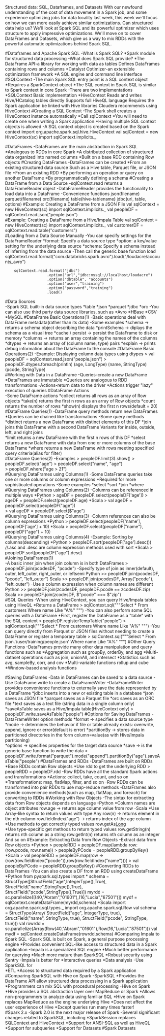 Structured data: SQL, Dataframes, and Datasets
With our newfound understanding of the cost of data movement in a Spark job, and some experience optimizing jobs for data locality last week, this week we'll focus on how we can more easily achieve similar optimizations. Can structured data help us? We'll look at Spark SQL and its powerful optimizer which uses structure to apply impressive optimizations. We'll move on to cover DataFrames and Datasets, which give us a way to mix RDDs with the powerful automatic optimizations behind Spark SQL.

#Dataframes and Apache Spark SQL
	-What is Spark SQL?
		*Spark module for structured data processing
	-What does Spark SQL provide?
		*The DataFrame API-a library for working with data as tables
			Defines DataFrames containing rows and columns
		*Catalyst Optimizer-an extensible optimization framework
		*A SQL engine and command line interface
#SQLContext
	-The main Spark SQL entry point is a SQL context object
		*Requires a SparkContext object
		*The SQL context in Spark SQL is similar to Spark context in core Spark
	-There are two implementations
		*SQLContext
			Basic implementation
		*HiveContext
			Reads and writes Hive/HCatalog tables directly
			Supports full HiveQL language
			Requires the Spark application be linked with Hive libraries
			Cloudera recommends using HiveContext
#Creating a SQL Context
	-The Spark shell creates a HiveContext instance automatically
		*Call sqlContext
		*You will need to create one when writing a Spark application
		*Having multiple SQL context objects is allowed
	-A SQL context object is created based on the Spark context
		import org.apache.spark.sql.hive.HiveContext
		val sqlContext = new HiveContext(sc)
		import sqlContext.implicits._
		
#DataFrames
	-DataFrames are the main abstraction in Spark SQL
		*Analogous to RDDs in core Spark
		*A distributed collection of structured data organized into named columns
		*Built on a base RDD containing Row objects
#Creating DataFrames
	-DataFrames can be created
		*From an existing structured data source
			Such as a Hive table, Parquet file, or JSON file
		*From an existing RDD
		*By performing an operation or query on another DataFrame
		*By programmatically defining a schema
#Creating a DataFrame from a Data Source
	-sqlContext.read returns a DataFrameReader object
	-DataFrameReader provides the functionality to load data into a DataFrame
	-Convenience functions
		json(filename)
		parquet(filename)
		orc(filename)
		table(hive-tablename)
		jdbc(url, table, options)
#Example: Creating a DataFrame from a JSON File
	val sqlContext = new HiveContext(sc)
	import sqlContext.implicits._
	val peopleDF = sqlContext.read.json("people.json")	
#Example: Creating a DataFrame from a Hive/Impala Table
	val sqlContext = new HiveContext(sc)
	import sqlContext.implicits._
	val customerDF = sqlContext.read.table("customers")					
#Loading from a Data Source Manually
	-You can specify settings for the DataFrameReader
		*format: Specify a data source type
		*option: a key/value setting for the underlying data source
		*schema: Specify a schema instead of inferring from the data source
	-Then call the generic base function load
		sqlContext.read.format("com.databricks.spark.avro").load("/loudacre/accounts_avro")
		
		sqlContext.read.format("jdbc")
		               .option("url","jdbc:mysql://localhost/loudacre")
		               .option("dbtable", "accounts")
		               .option("user","training")
		               .option("password","training")
		               .load()					
#Data Sources		             
	-Spark SQL built-in data source types
		*table
		*json
		*parquet
		*jdbc
		*orc
	-You can also use third party data source libraries, such as
		*Avro
		*HBase
		*CSV
		*MySQL
#DataFrame Basic Operations(1)
	-Basic operations deal with DataFrame metadata(rather than its data)
	-Some examples
		*schema -> returns a schema object describing the data
		*printSchema -> diplays the schema as a visual tree
		*cache / persist -> persist the DataFrame to disk or memory
		*columns -> returns an array containing the names of the columns
		*dtypes -> returns an array of (column name, type) pairs
		*explain -> prints debug information about the DataFrame to the console
#DataFrame Basic Operations(2)
	-Example: Displaying column data types using dtypes
		> val peopleDF = sqlContext.read.json("people.json")
		> peopleDF.dtypes.foreach(println)
		  (age, LongType)
		  (name, StringType)
		  (pcode, StringType)					
#Working with Data in a DataFrame
	-Queries-create a new DataFrame
		*DataFrames are immutable
		*Queries are analogous to RDD transformations
	-Actions-return data to the driver
		*Actions trigger "lazy" execution of queries
#DataFrame Actions		
	-Some DataFrame actions
		*collect returns all rows as an array of Row objects
		*take(n) returns the first n rows as an array of Row objects
		*count returns the number of rows
		*show(n) displays the first n rows(default = 20)
#DataFrame Queries(1)
	-DataFrame query methods return new DataFrames
		*Queries can be chained like transformations
	-Some query methods
		*distinct returns a new DataFrame with distinct elements of this DF
		*join joins this DataFrame with a second DataFrame
			Variants for inside, outside, left, and right joins					
		*limit returns a new DataFrame with the first n rows of this DF
		*select returns a new DataFrame with data from one or more columns of the base DataFrame
		*where returns a new DataFrame with rows meeting specified query criteria(alias for filter)			
#DataFrame Queries(2)
	-Examples
		> peopleDF.limit(3).show()
		> peopleDF.select("age")
		> peopleDF.select("name", "age")	
		> peopleDF.where("age > 21")	    	
#Querying DataFrames using Columns(1)
	-Some DataFrame queries take one or more columns or column expressions
		*Required for more sophisticated operations
	-Some examples
		*select
		*sort
		*join
		*where
#Querying DataFrames using Columns(2)
	-Columns can be referenced in multiple ways
		*Python
			> ageDF = peopleDF.select(peopleDF['age'])
			> ageDF = peopleDF.select(peopleDF.age)
		*Scala
			> val ageDF = peopleDF.select(peopleDF("age"))	
			> val ageDF = peopleDF.select($"age")			
#Querying DataFrames using Columns(3)
	-Column references can also be column expressions
		*Python
			> peopleDF.select(peopleDF['name'], peopleDF['age'] + 10)
		*Scala
			> peopleDF.select(peopleDF("name"), peopleDF("age") + 10)		
#Querying DataFrames using Columns(4)
	-Example: Sorting by columns(descending)
		*Python
			> peopleDF.sort(peopleDF['age'].desc())  //.asc and .desc are column expression methods used with sort
		*Scala
			> peopleDF.sort(peopleDF("age").desc)			
#Joining DataFrames(1)						
	-A basic inner join when join column is in both DataFrames
		> peopleDF.join(pcodesDF, "pcode")
	-Specify type of join as inner(default), outer, left_outer, right_outer, or leftsemi
		Python >> peopleDF.join(pcodesDF, "pcode", "left_outer")
		Scala >> peopleDF.join(pcodesDF, Array("pcode"), "left_outer")
	-Use a column expression when column names are different
		Python >> peopleDF.join(zcodesDF, peopleDF.pcode == zcodesDF.zip)
		Scala >> peopleDF.join(zcodesDF, $"pcode" === $"zip")		
#SQL Queries
	-When using HiveContext, you can query Hive/Impala tables using HiveQL
		*Returns a DataFrame
			> sqlContext.sql("""Select * From customers Where name Like "A%" """)
	-You can also perform some SQL queries with a DataFrame
		*First, register the DataFrame as a "table" with the SQL context
			> peopleDF.registerTempTable("people")
			> sqlContext.sql("""Select * From customers Where name Like "A%" """)
	-You can query directly from Parquet or JSON files without needing to create a DataFrame or register a temporary table
		> sqlContext.sql("""Select * From json.'/user/training/people.json' Where name Like "A%" """)
#Other Query Functions
	-DataFrames provide many other data manipulation and query functions such as
		*Aggregation such as groupBy, orderBy, and agg
		*Multi-dataset operations such as join, unionAll, and intersect
		*Statistics such as avg, sampleBy, corr, and cov
		*Multi-variable functions rollup and cube
		*Window-based analysis functions
		
#Saving DataFrames
	-Data in DataFrames can be saved to a data source
	-Use DataFrame.write to create a DataFrameWriter
	-DataFrameWriter provides convenience functions to externally save the data represented by a DataFrame
		*jdbc inserts into a new or existing table in a database
		*json saves as JSON file
		*parquet saves as a Parquet file
		*orc saves as an ORC file
		*text saves as a text file (string data in a single column only)
		*saveAsTable saves as a Hive/Impala table(HiveContext only)
			> peopleDF.write.saveAsTable("people")
#Options for Saving DataFrames
	-DataFrameWriter option methods
		*format -> specifies a data source type
		*mode -> determines the behavior if file or table already exists: overwrite, append, ignore or error(default is error)
		*partitionBy -> stores data in partitioned directories in the form column=value(as with Hive/Impala partitioning)	
		*options -> specifies properties for the target data source
		*save -> is the generic base function to write the data
			> peopleDF.write.format("parquet").mode("append").partitionBy("age").saveAsTable("people")
#DataFrames and RDDs
	-DataFrames are built on RDDs
		*Base RDDs contain Row objects
		*Use rdd to get the underlying RDD
			> peopleRDD = peopleDF.rdd
	-Row RDDs have all the standard Spark actions and transformations
		*Actions: collect, take, count, and so on
		*Transformations: map, flatMap, filter, and so on
	-Row RDDs can be transformed into pair RDDs to use map-reduce methods
	-DataFrames also provide convenience methods(such as map, flatMap, and foreach) for converting to RDDs
#Working with Row Objects
	-The sintax for extracting data from Row objects depends on language
	-Python
		*Column names are object attributes
			row.age -> returns age column value from row
	-Scala
		*Use Array-like syntax to return values with type Any
			row(n) -> returns element in the nth column
			row.fieldIndex("age") -> returns index of the age column
		*Use methods to get correctly typed values
			row.getAs[Long]("age")		
		*Use type-specific get methods to return typed values
			row.getString(n) returns nth column as a string
			row.getInt(n) returns nth column as an integer
			And so on
#Example: Extracting Data from Row Objects
	-Extract data from Row objects
		*Python
			> peopleRDD = peopleDF.map(lambda row: (row.pcode, row.name))
			> peopleByPCode = peopleRDD.groupByKey()
		*Scala
			> val peopleRDD = peopleDF.map(row => (row(row.fieldIndex("pcode")),row(row.fieldIndex("name"))))
			> val peopleByPCode = peopleRDD.groupByKey()
#Converting RDDs to DataFrames
	-You can also create a DF from an RDD using createDataFrame
		*Python
			from pyspark.sql.types import *
			schema = StructType([StructField("age",IntegerType(),True),
									StructField("name",StringType(),True),
									StructField("pcode",StringType(),True)])
			myrdd = sc.parallelize([(40,"Abram","01601"),(16,"Lucia","87501")])
			mydf = sqlContext.createDataFrame(myrdd,schema)
		*Scala
			import org.apache.spark.sql.types._
			import org.apache.spark.sql.Row
			val schema = StructType(Array(
							StructField("age", IntegerType, true),
							StructField("name", StringType, true),
							StructField("pcode", StringType, true)))
			val rowrdd = sc.parallelize(Array(Row(40,"Abram","01601"),Row(16,"Lucia","87501")))
			val mydf = sqlContext.createDataFrame(rowrdd,schema)
#Comparing Impala to Spark SQL
	-Spark SQL is built on Spark, a general purpose processing engine
		*Provides convenient SQL-like access to structured data in a Spark application
	-Impala is a specialized SQL engine
		*Much better performance for querying
		*Much more mature than SparkSQL
		*Robust security using Sentry
	-Impala is better for
		*Interactive queries
		*Data analysis
	-Use SparkSQL for						
		*ETL
		*Access to structured data required by a Spark application
#Comparing SparkSQL with Hive on Spark
	-SparkSQL
		*Provides the DataFrame API allow structured data processing in a Spark application
		*Programmers can mix SQL with procedural processing
	-Hive on Spark
		*Hive provides a SQL abstraction layer over MapReduce or Spark
			*Allows non-programmers to analyze data using familiar SQL
		*Hive on Spark replaces MapReduce as the engine underlying Hive
			*Does not affect the user experience of Hive
			*Except queries run many times faster!					
#Spark 2.x
	-Spark 2.0 is the next major release of Spark
	-Several significant changes related to SparkSQL, including
		*SparkSession replaces SQLContext and HiveContext
		*Support for ANSI-SQL as well as HiveQL
		*Support for subqueries
		*Support for Datasets
#Spark Datasets
									
																											




											